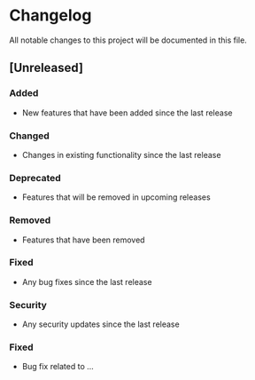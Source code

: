 # Changelog

All notable changes to this project will be documented in this file.

## [Unreleased]

### Added

- New features that have been added since the last release

### Changed

- Changes in existing functionality since the last release

### Deprecated

- Features that will be removed in upcoming releases

### Removed

- Features that have been removed

### Fixed

- Any bug fixes since the last release

### Security

- Any security updates since the last release

### Fixed

- Bug fix related to ...
